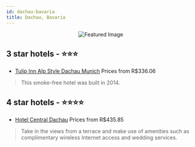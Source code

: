```yaml
---
id: dachau-bavaria
title: Dachau, Bavaria
---
```


<center><img src="https://i.travelapi.com/hotels/2000000/1520000/1518200/1518117/ee74a645_z.jpg" alt="Featured Image" /></center>


##  3 star hotels - ⭐️⭐️⭐️

-    [Tulip Inn Alp Style Dachau Munich](https://us.hurb.com/hotels/dachau/tulip-inn-alp-style-dachau-munich-JNP-JP314466?cmp=18055) Prices from R$336.06
   > This smoke-free hotel was built in 2014.

##  4 star hotels - ⭐️⭐️⭐️⭐️

-    [Hotel Central Dachau](https://us.hurb.com/hotels/dachau/hotel-central-dachau-JNP-JP875442?cmp=18055) Prices from R$435.85
   > Take in the views from a terrace and make use of amenities such as complimentary wireless Internet access and wedding services.

